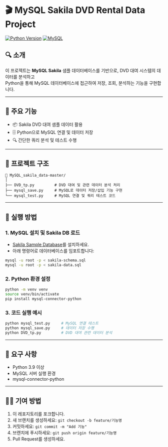 # 🎬 MySQL Sakila DVD Rental Data Project

[![Python Version](https://img.shields.io/badge/Python-3.9+-blue.svg)](https://www.python.org/)
[![MySQL](https://img.shields.io/badge/Database-MySQL-lightblue.svg)](https://www.mysql.com/)

## 🔍 소개

이 프로젝트는 **MySQL Sakila** 샘플 데이터베이스를 기반으로, DVD 대여 시스템의 데이터를 분석하고  
Python을 통해 MySQL 데이터베이스에 접근하여 저장, 조회, 분석하는 기능을 구현합니다.

---

## 🧩 주요 기능

- 📦 Sakila DVD 대여 샘플 데이터 활용
- 🗄️ Python으로 MySQL 연결 및 데이터 저장
- 🔍 간단한 쿼리 분석 및 테스트 수행

---

## 📁 프로젝트 구조

```
📁 MySQL_sakila_data-master/
│
├── DVD_tp.py         # DVD 대여 및 관련 데이터 분석 처리
├── mysql_save.py     # MySQL로 데이터 저장/삽입 기능 구현
└── mysql_test.py     # MySQL 연결 및 쿼리 테스트 코드
```

---

## 🚀 실행 방법

### 1. MySQL 설치 및 Sakila DB 로드

- [Sakila Sample Database](https://dev.mysql.com/doc/sakila/en/)를 설치하세요.
- 아래 명령어로 데이터베이스를 임포트합니다:

```bash
mysql -u root -p < sakila-schema.sql
mysql -u root -p < sakila-data.sql
```

### 2. Python 환경 설정

```bash
python -m venv venv
source venv/bin/activate
pip install mysql-connector-python
```

### 3. 코드 실행 예시

```bash
python mysql_test.py     # MySQL 연결 테스트
python mysql_save.py     # 데이터 저장 수행
python DVD_tp.py         # DVD 대여 관련 데이터 분석
```

---

## 💾 요구 사항

- Python 3.9 이상
- MySQL 서버 실행 환경
- mysql-connector-python

---

## 🧑‍💻 기여 방법

1. 이 레포지토리를 포크합니다.
2. 새 브랜치를 생성하세요: `git checkout -b feature/기능명`
3. 커밋하세요: `git commit -m "Add 기능"`
4. 브랜치에 푸시하세요: `git push origin feature/기능명`
5. Pull Request를 생성하세요.
